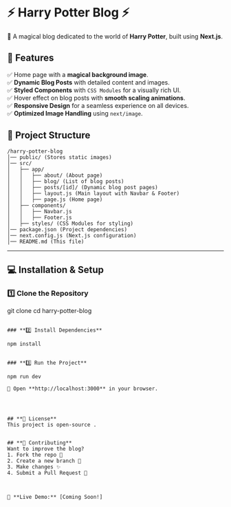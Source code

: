 

# ⚡ Harry Potter Blog ⚡

🚀 A magical blog dedicated to the world of **Harry Potter**, built using **Next.js**.  




## 📌 Features
✅ Home page with a **magical background image**.  
✅ **Dynamic Blog Posts** with detailed content and images.  
✅ **Styled Components** with `CSS Modules` for a visually rich UI.  
✅ Hover effect on blog posts with **smooth scaling animations**.  
✅ **Responsive Design** for a seamless experience on all devices.  
✅ **Optimized Image Handling** using `next/image`.  



## 📂 Project Structure
```
/harry-potter-blog
│── public/ (Stores static images)
│── src/
│   ├── app/
│   │   ├── about/ (About page)
│   │   ├── blog/ (List of blog posts)
│   │   ├── posts/[id]/ (Dynamic blog post pages)
│   │   ├── layout.js (Main layout with Navbar & Footer)
│   │   ├── page.js (Home page)
│   ├── components/
│   │   ├── Navbar.js
│   │   ├── Footer.js
│   ├── styles/ (CSS Modules for styling)
│── package.json (Project dependencies)
│── next.config.js (Next.js configuration)
│── README.md (This file)
```

---

## **💻 Installation & Setup**
### **1️⃣ Clone the Repository**

git clone 
cd harry-potter-blog
```

### **2️⃣ Install Dependencies**

npm install


### **3️⃣ Run the Project**

npm run dev

🚀 Open **http://localhost:3000** in your browser.




## **📜 License**
This project is open-source .


## **🌟 Contributing**
Want to improve the blog?  
1. Fork the repo 🍴  
2. Create a new branch 🔧  
3. Make changes ✨  
4. Submit a Pull Request 🚀  



🔗 **Live Demo:** [Coming Soon!]  



